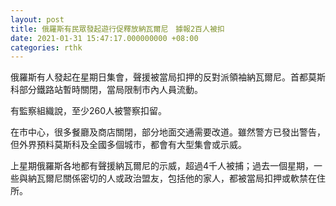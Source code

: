 ```yaml
---
layout: post
title: 俄羅斯有民眾發起遊行促釋放納瓦爾尼　據報2百人被扣
date: 2021-01-31 15:47:17.000000000 +08:00
categories: rthk
---
```


俄羅斯有人發起在星期日集會，聲援被當局扣押的反對派領袖納瓦爾尼。首都莫斯科部分鐵路站暫時關閉，當局限制市內人員流動。

有監察組織說，至少260人被警察扣留。

在市中心，很多餐廳及商店關閉，部分地面交通需要改道。雖然警方已發出警告，但外界預料莫斯科及全國多個城市，都會有大型集會或示威。

上星期俄羅斯各地都有聲援納瓦爾尼的示威，超過4千人被捕；過去一個星期，一些與納瓦爾尼關係密切的人或政治盟友，包括他的家人，都被當局扣押或軟禁在住所。
